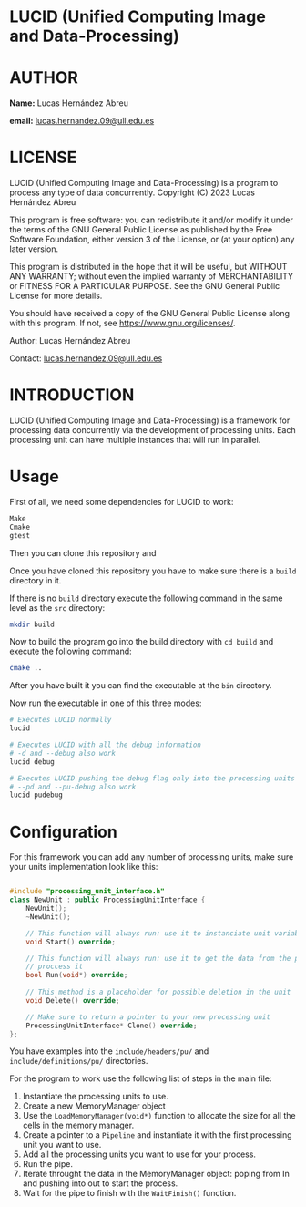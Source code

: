 # LUCID (Unified Computing Image and Data-Processing)
# AUTHOR

**Name:** Lucas Hernández Abreu

**email:** lucas.hernandez.09@ull.edu.es 

# LICENSE

LUCID (Unified Computing Image and Data-Processing) is a program to process
any type of data concurrently.
Copyright (C) 2023 Lucas Hernández Abreu

This program is free software: you can redistribute it and/or modify
it under the terms of the GNU General Public License as published by
the Free Software Foundation, either version 3 of the License, or
(at your option) any later version.

This program is distributed in the hope that it will be useful,
but WITHOUT ANY WARRANTY; without even the implied warranty of
MERCHANTABILITY or FITNESS FOR A PARTICULAR PURPOSE.  See the
GNU General Public License for more details.

You should have received a copy of the GNU General Public License
along with this program.  If not, see <https://www.gnu.org/licenses/>.

Author:  Lucas Hernández Abreu

Contact: lucas.hernandez.09@ull.edu.es


# INTRODUCTION

LUCID (Unified Computing Image and Data-Processing) is a framework for 
processing data concurrently via the development of processing units. Each 
processing unit can have multiple instances that will run in parallel.

# Usage

First of all, we need some dependencies for LUCID to work:

```bash
Make
Cmake
gtest
```
Then you can clone this repository and 

Once you have cloned this repository you have to make sure there is a `build` 
directory in it.

If there is no `build` directory execute the following command in the same 
level as the `src` directory:

```bash
mkdir build
```

Now to build the program go into the build directory with `cd build` and 
execute the following command:

```bash
cmake ..
```

After you have built it you can find the executable at the `bin` directory.

Now run the executable in one of this three modes:

```bash
# Executes LUCID normally
lucid 

# Executes LUCID with all the debug information
# -d and --debug also work 
lucid debug 

# Executes LUCID pushing the debug flag only into the processing units
# --pd and --pu-debug also work
lucid pudebug
```

# Configuration

For this framework you can add any number of processing units, make sure your 
units implementation look like this:

```c++

#include "processing_unit_interface.h"
class NewUnit : public ProcessingUnitInterface {
    NewUnit();
    ~NewUnit();

    // This function will always run: use it to instanciate unit variables.
    void Start() override; 

    // This function will always run: use it to get the data from the pipe and
    // proccess it
    bool Run(void*) override; 
    
    // This method is a placeholder for possible deletion in the unit
    void Delete() override;

    // Make sure to return a pointer to your new processing unit
    ProcessingUnitInterface* Clone() override;
};

```

You have examples into the `include/headers/pu/` and `include/definitions/pu/` directories.

For the program to work use the following list of steps in the main file:

1. Instantiate the processing units to use.
2. Create a new MemoryManager object
3. Use the `LoadMemoryManager(void*)` function to allocate the size for all 
the cells in the memory manager.
4. Create a pointer to a `Pipeline` and instantiate it with the first 
processing unit you want to use.
5. Add all the processing units you want to use for your process.
6. Run the pipe.
7. Iterate throught the data in the MemoryManager object: poping from In and 
pushing into out to start the process.
8. Wait for the pipe to finish with the `WaitFinish()` function.

